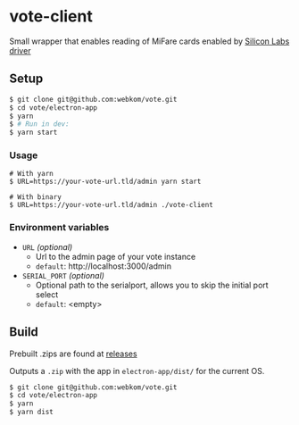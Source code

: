 # vote-client

Small wrapper that enables reading of MiFare cards enabled by [Silicon Labs driver](https://www.silabs.com/products/development-tools/software/usb-to-uart-bridge-vcp-drivers)

## Setup

```bash
$ git clone git@github.com:webkom/vote.git
$ cd vote/electron-app
$ yarn
$ # Run in dev:
$ yarn start
```

### Usage

```
# With yarn
$ URL=https://your-vote-url.tld/admin yarn start

# With binary
$ URL=https://your-vote-url.tld/admin ./vote-client
```

### Environment variables

- `URL` _(optional)_
  - Url to the admin page of your vote instance
  - `default`: http://localhost:3000/admin
- `SERIAL_PORT` _(optional)_
  - Optional path to the serialport, allows you to skip the initial port select
  - `default`: \<empty\>

## Build

Prebuilt .zips are found at [releases](https://github.com/webkom/vote/releases)

Outputs a `.zip` with the app in `electron-app/dist/` for the current OS.

```bash
$ git clone git@github.com:webkom/vote.git
$ cd vote/electron-app
$ yarn
$ yarn dist
```
